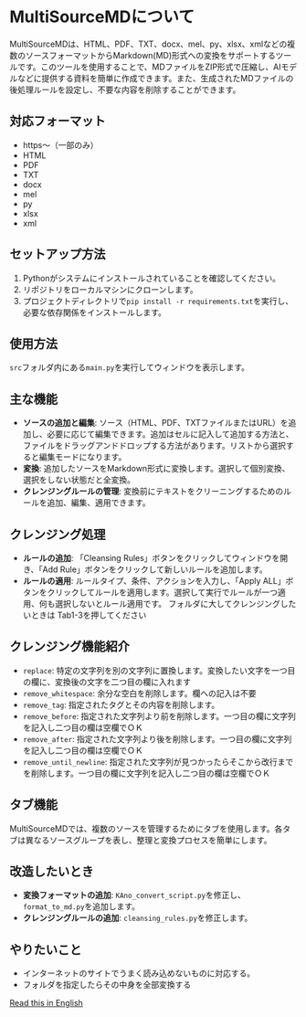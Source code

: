# MultiSourceMDについて

MultiSourceMDは、HTML、PDF、TXT、docx、mel、py、xlsx、xmlなどの複数のソースフォーマットからMarkdown(MD)形式への変換をサポートするツールです。このツールを使用することで、MDファイルをZIP形式で圧縮し、AIモデルなどに提供する資料を簡単に作成できます。また、生成されたMDファイルの後処理ルールを設定し、不要な内容を削除することができます。

## 対応フォーマット

- https～（一部のみ）
- HTML
- PDF
- TXT
- docx
- mel
- py
- xlsx
- xml

## セットアップ方法

1. Pythonがシステムにインストールされていることを確認してください。
2. リポジトリをローカルマシンにクローンします。
3. プロジェクトディレクトリで`pip install -r requirements.txt`を実行し、必要な依存関係をインストールします。

## 使用方法

`src`フォルダ内にある`main.py`を実行してウィンドウを表示します。

## 主な機能

- **ソースの追加と編集**: ソース（HTML、PDF、TXTファイルまたはURL）を追加し、必要に応じて編集できます。追加はセルに記入して追加する方法と、ファイルをドラッグアンドドロップする方法があります。リストから選択すると編集モードになります。
- **変換**: 追加したソースをMarkdown形式に変換します。選択して個別変換、選択をしない状態だと全変換。
- **クレンジングルールの管理**: 変換前にテキストをクリーニングするためのルールを追加、編集、適用できます。

## クレンジング処理

- **ルールの追加**: 「Cleansing Rules」ボタンをクリックしてウィンドウを開き、「Add Rule」ボタンをクリックして新しいルールを追加します。
- **ルールの適用**: ルールタイプ、条件、アクションを入力し、「Apply ALL」ボタンをクリックしてルールを適用します。選択して実行でルールが一つ適用、何も選択しないとルール適用です。
フォルダに大してクレンジングしたいときは Tab1-3を押してください

## クレンジング機能紹介

- `replace`: 特定の文字列を別の文字列に置換します。変換したい文字を一つ目の欄に、変換後の文字を二つ目の欄に入れます
- `remove_whitespace`: 余分な空白を削除します。欄への記入は不要
- `remove_tag`: 指定されたタグとその内容を削除します。
- `remove_before`: 指定された文字列より前を削除します。一つ目の欄に文字列を記入し二つ目の欄は空欄でＯＫ
- `remove_after`: 指定された文字列より後を削除します。一つ目の欄に文字列を記入し二つ目の欄は空欄でＯＫ
- `remove_until_newline`: 指定された文字列が見つかったらそこから改行までを削除します。一つ目の欄に文字列を記入し二つ目の欄は空欄でＯＫ

## タブ機能

MultiSourceMDでは、複数のソースを管理するためにタブを使用します。各タブは異なるソースグループを表し、整理と変換プロセスを簡単にします。

## 改造したいとき

- **変換フォーマットの追加**: `KAno_convert_script.py`を修正し、`format_to_md.py`を追加します。
- **クレンジングルールの追加**: `cleansing_rules.py`を修正します。

## やりたいこと

- インターネットのサイトでうまく読み込めないものに対応する。
- フォルダを指定したらその中身を全部変換する

[Read this in English](README.md)